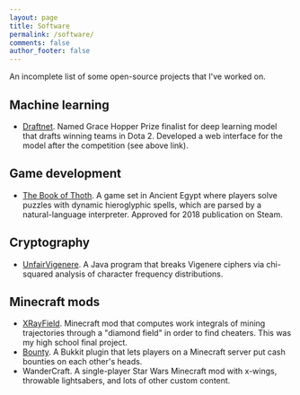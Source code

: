 ```yaml
---
layout: page
title: Software
permalink: /software/
comments: false
author_footer: false
---
```


An incomplete list of some open-source projects that I've worked on.

## Machine learning
* [Draftnet](http://draftnet.herokuapp.com/). Named Grace Hopper Prize finalist for deep learning model that drafts winning teams in Dota 2. Developed a web interface for the model after the competition (see above link).

## Game development
* [The Book of Thoth](http://snorridev.github.io/thoth/). A game set in Ancient Egypt where players solve puzzles with dynamic hieroglyphic spells, which are parsed by a natural-language interpreter. Approved for 2018 publication on Steam.

## Cryptography
* [UnfairVigenere](https://github.com/viking-sudo-rm/UnfairVigenere). A Java program that breaks Vigenere ciphers via chi-squared analysis of character frequency distributions.

## Minecraft mods
* [XRayField](https://drive.google.com/file/d/0B1BOOAECXTDoWGliaWF0dE9xSUk/view). Minecraft mod that computes work integrals of mining trajectories through a "diamond field" in order to find cheaters. This was my high school final project.
* [Bounty](https://dev.bukkit.org/projects/bounty-snorri). A Bukkit plugin that lets players on a Minecraft server put cash bounties on each other's heads.
* WanderCraft. A single-player Star Wars Minecraft mod with x-wings, throwable lightsabers, and lots of other custom content.
